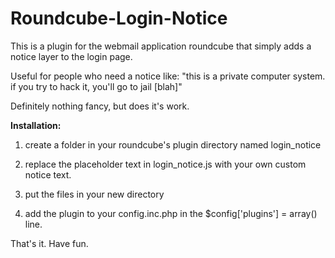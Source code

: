 # Roundcube-Login-Notice
This is a plugin for the webmail application roundcube that simply adds a notice layer to the login page.

Useful for people who need a notice like:
"this is a private computer system. if you try to hack it, you'll go to jail [blah]"

Definitely nothing fancy, but does it's work.

**Installation:**

1. create a folder in your roundcube's plugin directory named login_notice

2. replace the placeholder text in login_notice.js with your own custom notice text.

3. put the files in your new directory

4. add the plugin to your config.inc.php in the $config['plugins'] = array() line.

That's it. Have fun.
